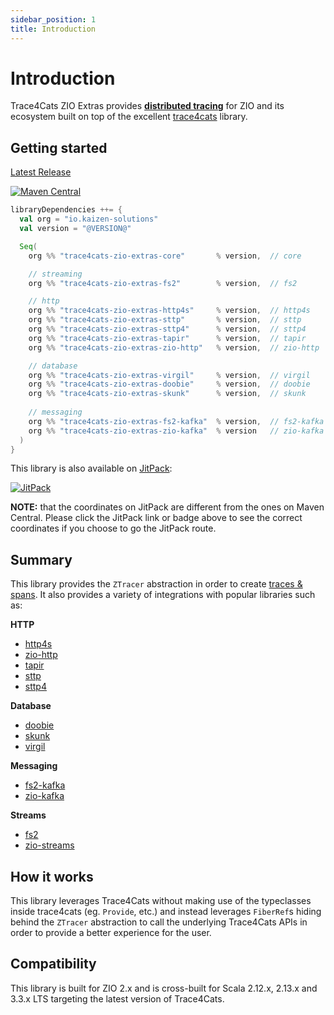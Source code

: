 ```yaml
---
sidebar_position: 1
title: Introduction
---
```


# Introduction
Trace4Cats ZIO Extras provides [**distributed tracing**](https://www.datadoghq.com/knowledge-center/distributed-tracing) 
for ZIO and its ecosystem built on top of the excellent [trace4cats](https://github.com/trace4cats/trace4cats) library.

## Getting started

[Latest Release](https://search.maven.org/search?q=g:io.kaizen-solutions%20AND%20a:trace4cats-zio-extras-*)

[![Maven Central](https://maven-badges.herokuapp.com/maven-central/io.kaizen-solutions/trace4cats-zio-extras-core_2.13/badge.svg)](https://maven-badges.herokuapp.com/maven-central/io.kaizen-solutions/trace4cats-zio-extras-core_2.13)


```scala
libraryDependencies ++= {
  val org = "io.kaizen-solutions"
  val version = "@VERSION@"

  Seq(
    org %% "trace4cats-zio-extras-core"       % version,  // core 

    // streaming
    org %% "trace4cats-zio-extras-fs2"        % version,  // fs2

    // http
    org %% "trace4cats-zio-extras-http4s"     % version,  // http4s
    org %% "trace4cats-zio-extras-sttp"       % version,  // sttp
    org %% "trace4cats-zio-extras-sttp4"      % version,  // sttp4
    org %% "trace4cats-zio-extras-tapir"      % version,  // tapir
    org %% "trace4cats-zio-extras-zio-http"   % version,  // zio-http

    // database
    org %% "trace4cats-zio-extras-virgil"     % version,  // virgil
    org %% "trace4cats-zio-extras-doobie"     % version,  // doobie
    org %% "trace4cats-zio-extras-skunk"      % version,  // skunk
    
    // messaging
    org %% "trace4cats-zio-extras-fs2-kafka"  % version,  // fs2-kafka
    org %% "trace4cats-zio-extras-zio-kafka"  % version   // zio-kafka
  )
}
```

This library is also available on [JitPack](https://jitpack.io/#kaizen-solutions/trace4cats-zio-extras):

[![JitPack](https://jitpack.io/v/kaizen-solutions/trace4cats-zio-extras.svg)](https://jitpack.io/#kaizen-solutions/trace4cats-zio-extras)

**NOTE:** that the coordinates on JitPack are different from the ones on Maven Central. 
Please click the JitPack link or badge above to see the correct coordinates if you choose to go the JitPack route.

## Summary
This library provides the `ZTracer` abstraction in order to create [traces & spans](https://www.honeycomb.io/blog/datasets-traces-spans). 
It also provides a variety of integrations with popular libraries such as:

__HTTP__
- [http4s](https://http4s.org/)
- [zio-http](https://zio.dev/zio-http/)
- [tapir](https://tapir.softwaremill.com/en/latest/)
- [sttp](https://sttp.softwaremill.com/en/v3.11.0/)
- [sttp4](https://sttp.softwaremill.com/en/latest/)

__Database__
- [doobie](https://tpolecat.github.io/doobie/)
- [skunk](https://typelevel.org/skunk/)
- [virgil](https://github.com/kaizen-solutions/virgil)

__Messaging__
- [fs2-kafka](https://fd4s.github.io/fs2-kafka/)
- [zio-kafka](https://zio.dev/zio-kafka/)
    
__Streams__
- [fs2](https://fs2.io/)
- [zio-streams](https://zio.dev/reference/stream/)

## How it works
This library leverages Trace4Cats without making use of the typeclasses inside trace4cats (eg. `Provide`, etc.) and 
instead leverages `FiberRef`s hiding behind the `ZTracer` abstraction to call the underlying Trace4Cats APIs in order to 
provide a better experience for the user.

## Compatibility
This library is built for ZIO 2.x and is cross-built for Scala 2.12.x, 2.13.x and 3.3.x LTS targeting the latest version
of Trace4Cats.
